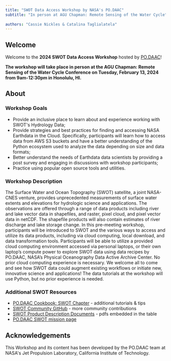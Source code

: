 ```yaml
---
title: "SWOT Data Access Workshop by NASA's PO.DAAC"
subtitle: "In person at AGU Chapman: Remote Sensing of the Water Cycle"
 
authors: "Cassie Nickles & Catalina Taglialatela"
---
```


## Welcome

Welcome to the **2024 SWOT Data Access Workshop** hosted by [PO.DAAC](https://podaac.jpl.nasa.gov/)!

**The workshop will take place in person at the AGU Chapman: Remote Sensing of the Water Cycle Conference on Tuesday, February 13, 2024 from 9am-12:30pm in Honolulu, HI.**


## About

### Workshop Goals

- Provide an inclusive place to learn about and experience working with SWOT's Hydrology Data;
- Provide strategies and best practices for finding and accessing NASA Earthdata in the Cloud. Specifically, participants will learn how to access data from AWS S3 buckets and have a better understanding of the Python ecosystem used to analyze the data depending on size and data formats; 
- Better understand the needs of Earthdata data scientists by providing a post survey and engaging in discussions with workshop participants; 
- Practice using popular open source tools and utilities.


### Workshop Description

The Surface Water and Ocean Topography (SWOT) satellite, a joint NASA-CNES venture, provides unprecedented measurements of surface water extents and elevations for hydrologic science and applications. The observations are offered through a range of data products including river and lake vector data in shapefiles, and raster, pixel cloud, and pixel vector data in netCDF. The shapefile products will also contain estimates of river discharge and lake storage change. In this pre-meeting workshop, participants will be introduced to SWOT and the various ways to access and utilize its data products, including via cloud computing, local download, and data transformation tools. Participants will be able to utilize a provided cloud computing environment accessed via personal laptops, or their own laptop’s compute power to explore SWOT data using data recipes by PO.DAAC, NASA’s Physical Oceanography Data Active Archive Center. No prior cloud computing experience is necessary. We welcome all to come and see how SWOT data could augment existing workflows or initiate new, innovative science and applications! The data tutorials at the workshop will use Python, but no prior experience is needed.

### Additional SWOT Resources

- [PO.DAAC Cookbook: SWOT Chapter](https://podaac.github.io/tutorials/quarto_text/SWOT.html) - additional tutorials & tips
- [SWOT Community GitHub](https://github.com/SWOT-community/SWOT-OpenToolkit) - more community contributions
- [SWOT Product Description Documents](https://podaac.jpl.nasa.gov/SWOT?tab=datasets-information&sections=about) - pdfs embedded in the table
- [PO.DAAC SWOT mission page](https://podaac.jpl.nasa.gov/SWOT)

## Acknowledgements

This Workshop and its content has been developed by the PO.DAAC team at NASA's Jet Propulsion Laboratory, California Institute of Technology. 

